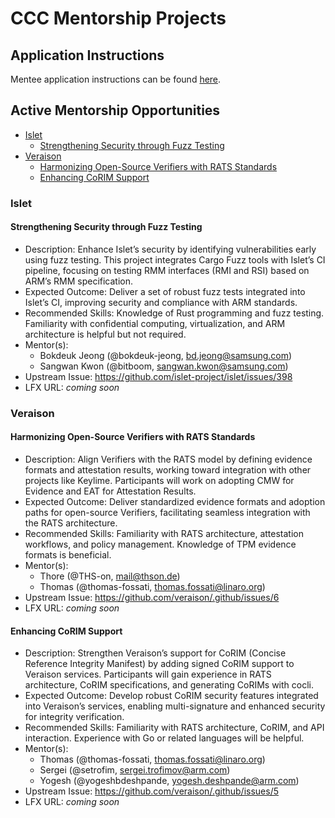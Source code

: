 # CCC Mentorship Projects

## Application Instructions

Mentee application instructions can be found [here](mentees/README.md#application-process).

## Active Mentorship Opportunities

<!-- TOC -->
* [Islet](#islet)
    * [Strengthening Security through Fuzz Testing](#strengthening-security-through-fuzz-testing)
* [Veraison](#veraison)
    * [Harmonizing Open-Source Verifiers with RATS Standards](#harmonizing-open-source-verifiers-with-rats-standards)
    * [Enhancing CoRIM Support](#enhancing-corim-support)
<!-- TOC -->

### Islet

#### Strengthening Security through Fuzz Testing

- Description: Enhance Islet’s security by identifying vulnerabilities early using fuzz testing. This project integrates Cargo Fuzz tools with Islet’s CI pipeline, focusing on testing RMM interfaces (RMI and RSI) based on ARM’s RMM specification.
- Expected Outcome: Deliver a set of robust fuzz tests integrated into Islet’s CI, improving security and compliance with ARM standards.
- Recommended Skills: Knowledge of Rust programming and fuzz testing. Familiarity with confidential computing, virtualization, and ARM architecture is helpful but not required.
- Mentor(s):
    - Bokdeuk Jeong (@bokdeuk-jeong, bd.jeong@samsung.com)
    - Sangwan Kwon (@bitboom, sangwan.kwon@samsung.com)
- Upstream Issue: https://github.com/islet-project/islet/issues/398
- LFX URL: *coming soon*

### Veraison

#### Harmonizing Open-Source Verifiers with RATS Standards

- Description: Align Verifiers with the RATS model by defining evidence formats and attestation results, working toward integration with other projects like Keylime. Participants will work on adopting CMW for Evidence and EAT for Attestation Results.
- Expected Outcome: Deliver standardized evidence formats and adoption paths for open-source Verifiers, facilitating seamless integration with the RATS architecture.
- Recommended Skills: Familiarity with RATS architecture, attestation workflows, and policy management. Knowledge of TPM evidence formats is beneficial.
- Mentor(s):
    - Thore (@THS-on, mail@thson.de)
    - Thomas (@thomas-fossati, thomas.fossati@linaro.org)
- Upstream Issue: https://github.com/veraison/.github/issues/6
- LFX URL: *coming soon*

#### Enhancing CoRIM Support

- Description: Strengthen Veraison’s support for CoRIM (Concise Reference Integrity Manifest) by adding signed CoRIM support to Veraison services. Participants will gain experience in RATS architecture, CoRIM specifications, and generating CoRIMs with cocli.
- Expected Outcome: Develop robust CoRIM security features integrated into Veraison’s services, enabling multi-signature and enhanced security for integrity verification.
- Recommended Skills: Familiarity with RATS architecture, CoRIM, and API interaction. Experience with Go or related languages will be helpful.
- Mentor(s):
    - Thomas (@thomas-fossati, thomas.fossati@linaro.org)
    - Sergei (@setrofim, sergei.trofimov@arm.com)
    - Yogesh (@yogeshbdeshpande, yogesh.deshpande@arm.com)
- Upstream Issue: https://github.com/veraison/.github/issues/5
- LFX URL: *coming soon*
